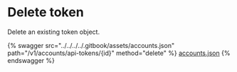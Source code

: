 # Delete token

Delete an existing token object.

{% swagger src="../../../../.gitbook/assets/accounts.json" path="/v1/accounts/api-tokens/{id}" method="delete" %}
[accounts.json](../../../../.gitbook/assets/accounts.json)
{% endswagger %}
